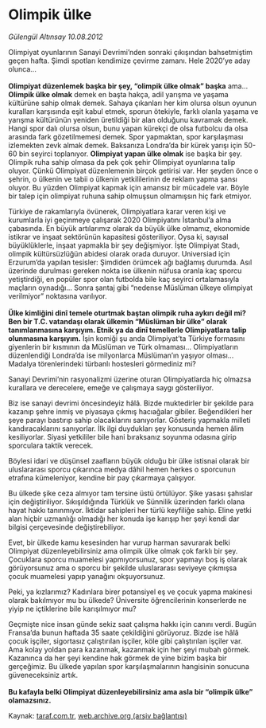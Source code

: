 # Olimpik ülke

*Gülengül Altınsay 10.08.2012*

<div class="yazi"><p>Olimpiyat oyunlarının Sanayi Devrimi’nden sonraki çıkışından bahsetmiştim geçen hafta. Şimdi spotları kendimize çevirme zamanı. Hele 2020’ye aday olunca...<br/><br/><b>Olimpiyat düzenlemek başka bir şey, “olimpik ülke olmak” başka</b> ama... <b>Olimpik ülke olmak</b> demek en başta hakça, adil yarışma ve yaşama kültürüne sahip olmak demek. Sahaya çıkanları her kim olursa olsun oyunun kuralları karşısında eşit kabul etmek, sporun ötekiyle, farklı olanla yaşama ve yarışma kültürünün yeniden üretildiği bir alan olduğunu kavramak demek. Hangi spor dalı olursa olsun, bunu yapan kürekçi de olsa futbolcu da olsa arasında fark gözetilmemesi demek. Spor yapmaktan, spor karşılaşması izlemekten zevk almak demek. Baksanıza Londra’da bir kürek yarışı için 50-60 bin seyirci toplanıyor. <b>Olimpiyat yapan ülke olmak</b> ise başka bir şey. Olimpik ruha sahip olmasa da pek çok şehir Olimpiyat oyunlarına talip oluyor. Çünkü Olimpiyat düzenlemenin birçok getirisi var. Her şeyden önce o şehrin, o ülkenin ve tabii o ülkenin yetkililerinin de reklam yapma şansı oluyor. Bu yüzden Olimpiyat kapmak için amansız bir mücadele var. Böyle bir talep için olimpiyat ruhuna sahip olmuşsun olmamışsın hiç fark etmiyor.</p>
<p>Türkiye de rakamlarıyla övünerek, Olimpiyatlara karar veren kişi ve kurumlarla iyi geçinmeye çalışarak 2020 Olimpiyatını İstanbul’a alma çabasında. En büyük artılarımız olarak da büyük ülke olmamız, ekonomide istikrar ve inşaat sektörünün kapasitesi gösteriliyor. Oysa ki, sayısal büyüklüklerle, inşaat yapmakla bir şey değişmiyor. İşte Olimpiyat Stadı, olimpik kültürsüzlüğün abidesi olarak orada duruyor. Universiad için Erzurum’da yapılan tesisler: Şimdiden örümcek ağı bağlamış durumda. Asıl üzerinde durulması gereken nokta ise ülkenin nüfusa oranla kaç sporcu yetiştirdiği, en popüler spor olan futbolda bile kaç seyirci ortalamasıyla maçların oynadığı... Sonra şantaj gibi “nedense Müslüman ülkeye olimpiyat verilmiyor” noktasına varılıyor.<br/><br/><b>Ülke kimliğini dinî temele oturtmak baştan olimpik ruha aykırı değil mi? Ben bir T.C. vatandaşı olarak ülkemin “Müslüman bir ülke” olarak tanımlanmasına karşıyım. Etnik ya da dinî temellerle Olimpiyatlara talip olunmasına karşıyım.</b> İşin komiği şu anda Olimpiyat’ta Türkiye formasını giyenlerin bir kısmının da Müslüman ve Türk olmaması... Olimpiyatların düzenlendiği Londra’da ise milyonlarca Müslüman’ın yaşıyor olması... Madalya törenlerindeki türbanlı hostesleri görmediniz mi?</p>
<p>Sanayi Devrimi’nin rasyonalizmi üzerine oturan Olimpiyatlarda hiç olmazsa kurallara ve derecelere, emeğe ve çalışmaya saygı gösteriliyor.</p>
<p>Biz ise sanayi devrimi öncesindeyiz hâlâ. Bizde muktedirler bir şekilde para kazanıp şehre inmiş ve piyasaya çıkmış hacıağalar gibiler. Beğendikleri her şeye parayı bastırıp sahip olacaklarını sanıyorlar. Gösteriş yapmakla milleti kandıracaklarını sanıyorlar. İlk ilgi duydukları şey konusunda hemen âlim kesiliyorlar. Siyasi yetkililer bile hani bıraksanız soyunma odasına girip sporculara taktik verecek. </p>
<p>Böylesi idari ve düşünsel zaafların büyük olduğu bir ülke istisnai olarak bir uluslararası sporcu çıkarınca medya dâhil hemen herkes o sporcunun etrafına kümeleniyor, kendine bir pay çıkarmaya çalışıyor.</p>
<p>Bu ülkede şike ceza almıyor tam tersine üstü örtülüyor. Şike yasası şahıslar için değiştiriliyor. Sıkışıldığında Türklük ve Sünnilik üzerinden farklı olana hayat hakkı tanınmıyor. İktidar sahipleri her türlü keyfiliğe sahip. Eline yetki alan hiçbir uzmanlığı olmadığı her konuda işe karışıp her şeyi kendi dar bilgisi çerçevesinde değiştirebiliyor. </p>
<p>Evet, bir ülkede kamu kesesinden har vurup harman savurarak belki Olimpiyat düzenleyebilirsiniz ama olimpik ülke olmak çok farklı bir şey. Çocuklara sporcu muamelesi yapmıyorsunuz, spor yapmayı boş iş olarak görüyorsunuz ama o sporcu bir şekilde uluslararası seviyeye çıkmışsa çocuk muamelesi yapıp yanağını okşuyorsunuz.</p>
<p>Peki, ya kızlarımız? Kadınlara birer potansiyel eş ve çocuk yapma makinesi olarak bakılmıyor mu bu ülkede? Üniversite öğrencilerinin konserlerde ne yiyip ne içtiklerine bile karışılmıyor mu? </p>
<p>Geçmişte nice insan günde sekiz saat çalışma hakkı için canını verdi. Bugün Fransa’da bunun haftada 35 saate çekildiğini görüyoruz. Bizde ise hâlâ çocuk işçiler, sigortasız çalıştırılan işçiler, köle gibi çalıştırılan işçiler var. Ama kolay yoldan para kazanmak, kazanmak için her şeyi mubah görmek. Kazanınca da her şeyi kendine hak görmek de yine bizim başka bir gerçeğimiz. Bu ülkede yapılan spor karşılaşmalarının hangisinin sonucuna güveneceksiniz artık.<br/><br/><b>Bu kafayla belki Olimpiyat düzenleyebilirsiniz ama asla bir “olimpik ülke” olamazsınız.</b></p>
</div>

Kaynak: [taraf.com.tr](http://www.taraf.com.tr/gulengul-altinsay/makale-olimpik-ulke.htm), [web.archive.org (arşiv bağlantısı)](http://web.archive.org/web/20130624081946/http://www.taraf.com.tr/gulengul-altinsay/makale-olimpik-ulke.htm)

